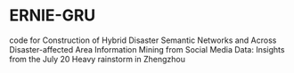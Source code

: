 # ERNIE-GRU
code for Construction of Hybrid Disaster Semantic Networks and Across Disaster-affected Area Information Mining from Social Media Data: Insights from the July 20 Heavy rainstorm in Zhengzhou

